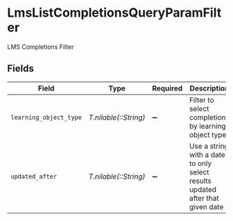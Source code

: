 # LmsListCompletionsQueryParamFilter

LMS Completions Filter


## Fields

| Field                                                                         | Type                                                                          | Required                                                                      | Description                                                                   | Example                                                                       |
| ----------------------------------------------------------------------------- | ----------------------------------------------------------------------------- | ----------------------------------------------------------------------------- | ----------------------------------------------------------------------------- | ----------------------------------------------------------------------------- |
| `learning_object_type`                                                        | *T.nilable(::String)*                                                         | :heavy_minus_sign:                                                            | Filter to select completions by learning object type.                         |                                                                               |
| `updated_after`                                                               | *T.nilable(::String)*                                                         | :heavy_minus_sign:                                                            | Use a string with a date to only select results updated after that given date | 2020-01-01T00:00:00.000Z                                                      |